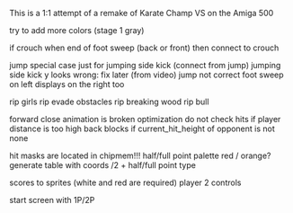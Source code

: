 This is a 1:1 attempt of a remake of Karate Champ VS on the Amiga 500

try to add more colors (stage 1 gray)

if crouch when end of foot sweep (back or front) 
then connect to crouch

jump special case just for jumping side kick (connect from jump)
jumping side kick y looks wrong: fix later (from video)
jump not correct
foot sweep on left displays on the right too  
				
rip girls
rip evade obstacles
rip breaking wood
rip bull

forward close animation is broken
optimization do not check hits if player distance is too high
back blocks if current_hit_height of opponent is not none

hit masks are located in chipmem!!!
half/full point palette red / orange?
generate table with coords /2 + half/full point type

scores to sprites (white and red are required)
player 2 controls

start screen with 1P/2P